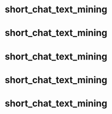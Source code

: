 # short_chat_text_mining
# short_chat_text_mining
# short_chat_text_mining
# short_chat_text_mining
# short_chat_text_mining
